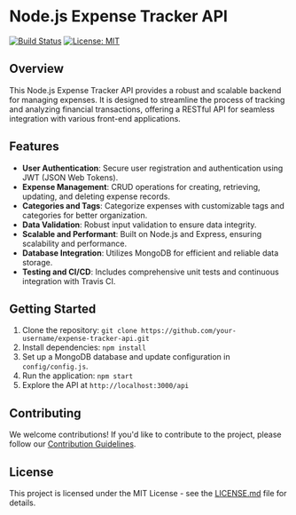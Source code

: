 # Node.js Expense Tracker API

[![Build Status](https://travis-ci.org/your-username/expense-tracker-api.svg?branch=main)](https://travis-ci.org/your-username/expense-tracker-api)
[![License: MIT](https://img.shields.io/badge/License-MIT-blue.svg)](https://opensource.org/licenses/MIT)

## Overview

This Node.js Expense Tracker API provides a robust and scalable backend for managing expenses. It is designed to streamline the process of tracking and analyzing financial transactions, offering a RESTful API for seamless integration with various front-end applications.

## Features

- **User Authentication**: Secure user registration and authentication using JWT (JSON Web Tokens).
- **Expense Management**: CRUD operations for creating, retrieving, updating, and deleting expense records.
- **Categories and Tags**: Categorize expenses with customizable tags and categories for better organization.
- **Data Validation**: Robust input validation to ensure data integrity.
- **Scalable and Performant**: Built on Node.js and Express, ensuring scalability and performance.
- **Database Integration**: Utilizes MongoDB for efficient and reliable data storage.
- **Testing and CI/CD**: Includes comprehensive unit tests and continuous integration with Travis CI.

## Getting Started

1. Clone the repository: `git clone https://github.com/your-username/expense-tracker-api.git`
2. Install dependencies: `npm install`
3. Set up a MongoDB database and update configuration in `config/config.js`.
4. Run the application: `npm start`
5. Explore the API at `http://localhost:3000/api`

## Contributing

We welcome contributions! If you'd like to contribute to the project, please follow our [Contribution Guidelines](CONTRIBUTING.md).

## License

This project is licensed under the MIT License - see the [LICENSE.md](LICENSE.md) file for details.
